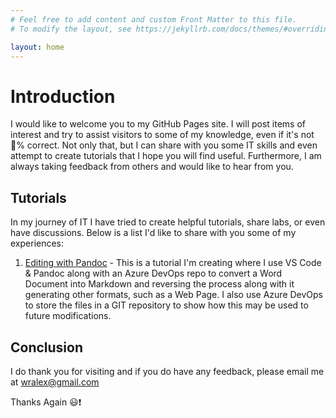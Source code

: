 ```yaml
---
# Feel free to add content and custom Front Matter to this file.
# To modify the layout, see https://jekyllrb.com/docs/themes/#overriding-theme-defaults

layout: home
---
```

# Introduction

I would like to welcome you to my GitHub Pages site. I will post items of
interest and try to assist visitors to some of my knowledge, even if it's not
💯% correct. Not only that, but I can share with you some IT skills and even
attempt to create tutorials that I hope you will find useful. Furthermore, I am
always taking feedback from others and would like to hear from you.

## Tutorials

In my journey of IT I have tried to create helpful tutorials, share labs, or
even have discussions. Below is a list I'd like to share with you some of my
experiences:

1. [Editing with Pandoc](/instructions/Editing-With-Pandoc) - This is a tutorial
   I'm creating where I use VS Code & Pandoc along with an Azure DevOps repo to
   convert a Word Document into Markdown and reversing the process along with
   it generating other formats, such as a Web Page. I also use Azure DevOps to
   store the files in a GIT repository to show how this may be used to future
   modifications.


## Conclusion

I do thank you for visiting and if you do have any feedback, please email me at <wralex@gmail.com>

Thanks Again 😃❗